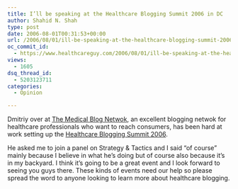 ```yaml
---
title: I’ll be speaking at the Healthcare Blogging Summit 2006 in DC
author: Shahid N. Shah
type: post
date: 2006-08-01T00:31:53+00:00
url: /2006/08/01/ill-be-speaking-at-the-healthcare-blogging-summit-2006-in-dc/
oc_commit_id:
  - https://www.healthcareguy.com/2006/08/01/ill-be-speaking-at-the-healthcare-blogging-summit-2006-in-dc/1478769052
views:
  - 1605
dsq_thread_id:
  - 5203123711
categories:
  - Opinion

---
```

Dmitriy over at [The Medical Blog Netwok][1], an excellent blogging netwok for healthcare professionals who want to reach consumers, has been hard at work setting up the [Healthcare Blogging Summit 2006][2].

He asked me to join a panel on Strategy & Tactics and I said &#8220;of course&#8221; mainly because I believe in what he&#8217;s doing but of course also because it&#8217;s in my backyard. I think it&#8217;s going to be a great event and I look forward to seeing you guys there. These kinds of events need our help so please spread the word to anyone looking to learn more about healthcare blogging.

 [1]: http://www.healthvoices.com/
 [2]: http://www.healthvoices.com/conference